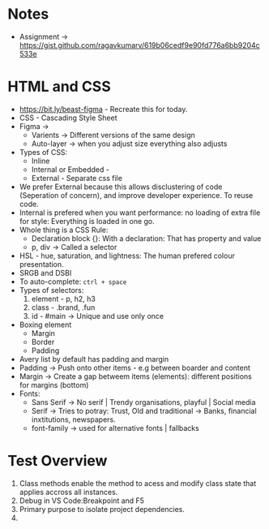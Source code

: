 # Notes
- Assignment -> https://gist.github.com/ragavkumarv/619b06cedf9e90fd776a6bb9204c533e

# HTML and CSS
- https://bit.ly/beast-figma - Recreate this for today.
- CSS - Cascading Style Sheet
- Figma -> 
    - Varients -> Different versions of the same design
    - Auto-layer -> when you adjust size everything also adjusts
- Types of CSS:
    - Inline
    - Internal or Embedded - 
    - External - Separate css file
- We prefer External because this allows disclustering of code (Seperation of concern), and improve developer experience. To reuse code.
- Internal is prefered when you want performance: no loading of extra file for style: Everything is loaded in one go. 
- Whole thing is a CSS Rule:
    - Declaration block {}: With a declaration: That has property and value
    - p, div -> Called a selector
- HSL - hue, saturation, and lightness: The human prefered colour presentation.
- SRGB and DSBI
- To auto-complete: `ctrl + space`
- Types of selectors:
    1. element - p, h2, h3
    2. class - .brand, .fun
    3. id - #main -> Unique and use only once
- Boxing element
    - Margin
    - Border
    - Padding
- Avery list by default has padding and margin
- Padding -> Push onto other items - e.g between boarder and content
- Margin -> Create a gap betweem items (elements): different positions for margins (bottom)
- Fonts:
    - Sans Serif -> No serif | Trendy organisations, playful | Social media
    - Serif -> Tries to potray: Trust, Old and traditional -> Banks, financial inxtitutions, newspapers.
    - font-family -> used for alternative fonts | fallbacks

# Test Overview
1. Class methods enable the method to acess and modify class state that applies accross all instances.
2. Debug in VS Code:Breakpoint and F5
3. Primary purpose to isolate project dependencies.
4. 


